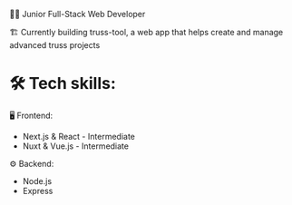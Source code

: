 👨‍💻 Junior Full-Stack Web Developer

🏗️ Currently building truss-tool, a web app that helps create and manage advanced truss projects

# 🛠️ Tech skills:

🖥️ Frontend:
- Next.js & React - Intermediate
- Nuxt & Vue.js - Intermediate

⚙️ Backend:
- Node.js
- Express

